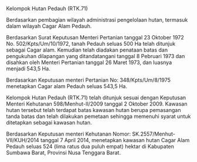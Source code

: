 Kelompok Hutan Pedauh (RTK.71)

Berdasarkan pembagian wilayah administrasi pengelolaan hutan, termasuk dalam wilayah Cagar Alam Pedauh.

Berdasarkan Surat Keputusan Menteri Pertanian tanggal 23 Oktober 1972 No. 502/Kpts/Um/10/1972, tanah Pedauh seluas 500 Ha telah ditunjuk sebagai Cagar alam. Kemudian telah diadakan penataan batas dan pengukuhan dilapangan yang ditandatangani tanggal 8 Pebruari 1973 dan disahkan oleh Menteri Pertanian tanggal 26 Maret 1973, dan luasnya menjadi 543,5 Ha.

Berdasarkan Keputusan menteri Pertanian No: 348/Kpts/Um/8/1975 menetapkan Cagar alam Pedauh seluas 543,5 Ha.

Kelompok Hutan Pedauh (RTK.71) telah ditunjuk sesuai dengan Keputusan Menteri Kehutanan 598/Menhut-II/2009 tanggal 2 Oktober 2009. Kawasan hutan tersebut telah terdapat batas kawasan hutan berupa pemasangan tanda batas dan telah dilakukan pemetaan sehingga memenuhi syarat untuk ditetapkan sebagai kawasan hutan.

Berdasarkan Keputusan menteri Kehutanan Nomor: SK.2557/Menhut-VII/KUH/2014 tanggal 7 April 2014, menetapkan kawasan hutan Cagar Alam Pedauh seluas 524 (lima ratus dua puluh empat) hektar di Kabupaten Sumbawa Barat, Provinsi Nusa Tenggara Barat.
